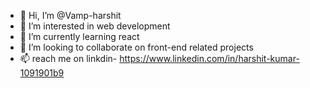- 👋 Hi, I’m @Vamp-harshit
- 👀 I’m interested in web development
- 🌱 I’m currently learning react
- 💞️ I’m looking to collaborate on front-end related projects
- 📫 reach me on linkdin- https://www.linkedin.com/in/harshit-kumar-1091901b9
